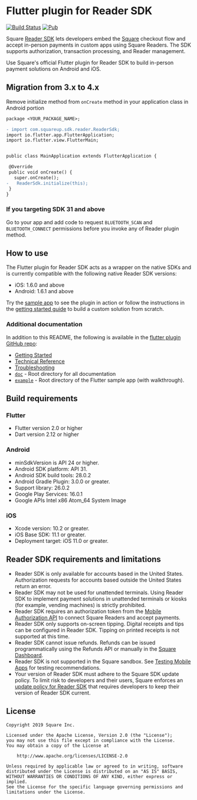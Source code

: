 # Flutter plugin for Reader SDK

[![Build Status](https://travis-ci.com/square/reader-sdk-flutter-plugin.svg?branch=master)](https://travis-ci.com/square/reader-sdk-flutter-plugin)
[![Pub](https://img.shields.io/pub/v/square_reader_sdk)](https://pub.dev/packages/square_reader_sdk)

Square [Reader SDK] lets developers embed the [Square] checkout flow and accept
in-person payments in custom apps using Square Readers. The SDK supports
authorization, transaction processing, and Reader management.

Use Square's official Flutter plugin for Reader SDK to build in-person payment
solutions on Android and iOS.

## Migration from 3.x to 4.x

Remove initialize method from `onCreate` method in your application class in Android portion

```diff
package <YOUR_PACKAGE_NAME>;

- import com.squareup.sdk.reader.ReaderSdk;   
import io.flutter.app.FlutterApplication;
import io.flutter.view.FlutterMain;


public class MainApplication extends FlutterApplication {

 @Override
 public void onCreate() {
   super.onCreate();
-   ReaderSdk.initialize(this);
 }   
}
```

### If you targeting SDK 31 and above
Go to your app and add code to request `BLUETOOTH_SCAN` and `BLUETOOTH_CONNECT` permissions before
you invoke any of Reader plugin method.

## How to use

The Flutter plugin for Reader SDK acts as a wrapper on the native SDKs and is
currently compatible with the following native Reader SDK versions:

  * iOS: 1.6.0 and above
  * Android: 1.6.1 and above

Try the [sample app] to see the plugin in action or follow the instructions in
the [getting started guide] to build a custom solution from scratch.


### Additional documentation

In addition to this README, the following is available in the
[flutter plugin GitHub repo]:

* [Getting Started]
* [Technical Reference]
* [Troubleshooting]
* [`doc`] - Root directory for all documentation
* [`example`] - Root directory of the Flutter sample app (with walkthrough).


## Build requirements

### Flutter

* Flutter version 2.0 or higher
* Dart version 2.12 or higher
   
### Android

* minSdkVersion is API 24 or higher.
* Android SDK platform: API 31.
* Android SDK build tools: 28.0.2
* Android Gradle Plugin: 3.0.0 or greater.
* Support library: 26.0.2
* Google Play Services: 16.0.1
* Google APIs Intel x86 Atom_64 System Image

### iOS

* Xcode version: 10.2 or greater.
* iOS Base SDK: 11.1 or greater.
* Deployment target: iOS 11.0 or greater.


## Reader SDK requirements and limitations

* Reader SDK is only available for accounts based in the United States.
  Authorization requests for accounts based outside the United States return an
  error.
* Reader SDK may not be used for unattended terminals. Using Reader SDK to
  implement payment solutions in unattended terminals or kiosks (for example,
  vending machines) is strictly prohibited.
* Reader SDK requires an authorization token from the [Mobile Authorization API]
  to connect Square Readers and accept payments.
* Reader SDK only supports on-screen tipping. Digital receipts and tips can be
  configured in Reader SDK. Tipping on printed receipts is not supported at this
  time.
* Reader SDK cannot issue refunds. Refunds can be issued programmatically using
  the Refunds API or manually in the [Square Dashboard].
* Reader SDK is not supported in the Square sandbox. See [Testing Mobile Apps]
  for testing recommendations.
* Your version of Reader SDK must adhere to the Square SDK update policy. To
  limit risk to developers and their users, Square enforces an
  [update policy for Reader SDK] that requires developers to keep their version
  of Reader SDK current.


## License

```
Copyright 2019 Square Inc.

Licensed under the Apache License, Version 2.0 (the "License");
you may not use this file except in compliance with the License.
You may obtain a copy of the License at

    http://www.apache.org/licenses/LICENSE-2.0

Unless required by applicable law or agreed to in writing, software
distributed under the License is distributed on an "AS IS" BASIS,
WITHOUT WARRANTIES OR CONDITIONS OF ANY KIND, either express or implied.
See the License for the specific language governing permissions and
limitations under the License.
```


[//]: # "Link anchor definitions"
[Mobile Authorization API]: https://developer.squareup.com/docs/mobile-authz/build-with-mobile-authz
[Reader SDK]: https://developer.squareup.com/docs/reader-sdk/what-it-does
[Square Dashboard]: https://squareup.com/dashboard/
[Square]: https://squareup.com
[update policy for Reader SDK]: https://developer.squareup.com/docs/reader-sdk/what-it-does#reader-sdk-update-policy
[Testing Mobile Apps]: https://developer.squareup.com/docs/testing/mobile
[`doc`]: https://github.com/square/reader-sdk-flutter-plugin/tree/master/doc
[`example`]: https://github.com/square/reader-sdk-flutter-plugin/tree/master/example
[Getting Started]: https://github.com/square/reader-sdk-flutter-plugin/tree/master/doc/get-started.md
[Technical Reference]: https://github.com/square/reader-sdk-flutter-plugin/tree/master/doc/reference.md
[Troubleshooting]: https://github.com/square/reader-sdk-flutter-plugin/tree/master/doc/troubleshooting.md
[sample app]: https://github.com/square/reader-sdk-flutter-plugin/tree/master/example/README.md
[getting started guide]: https://github.com/square/reader-sdk-flutter-plugin/tree/master/doc/get-started.md
[flutter plugin GitHub repo]: https://github.com/square/reader-sdk-flutter-plugin/tree/master
